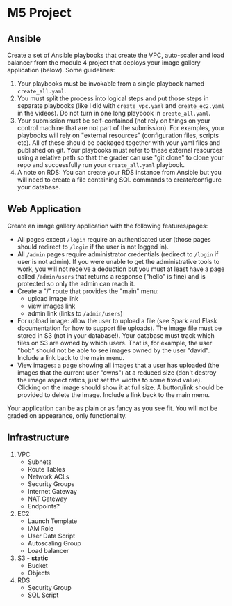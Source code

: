 # M5 Project
## Ansible
Create a set of Ansible playbooks that create the VPC, auto-scaler and load balancer from the module 4 project that deploys your image gallery application (below).  Some guidelines:
1. Your playbooks must be invokable from a single playbook named `create_all.yaml`.
2. You must split the process into logical steps and put those steps in separate playbooks (like I did with `create_vpc.yaml` and `create_ec2.yaml` in the videos).  Do not turn in one long playbook in `create_all.yaml`.
3. Your submission must be self-contained (not rely on things on your control machine that are not part of the submission).  For examples, your playbooks will rely on "external resources" (configuration files, scripts etc).  All of these should be packaged together with your yaml files and published on git.  Your playbooks must refer to these external resources using a relative path so that the grader can use "git clone" to clone your repo and successfully run your `create_all.yaml` playbook.
4. A note on RDS: You can create your RDS instance from Ansible but you will need to create a file containing SQL commands to create/configure your database.

## Web Application
Create an image gallery application with the following features/pages:

- All pages except `/login` require an authenticated user (those pages should redirect to `/login` if the user is not logged in).
- All `/admin` pages require administrator credentials (redirect to `/login` if user is not admin).  If you were unable to get the administrative tools to work, you will not receive a deduction but you must at least have a page called `/admin/users` that returns a response ("hello" is fine) and is protected so only the admin can reach it.
- Create a "/" route that provides the "main" menu:
  - upload image link
  - view images link
  - admin link (links to `/admin/users`)
- For upload image: allow the user to upload a file (see Spark and Flask documentation for how to support file uploads).  The image file must be stored in S3 (not in your database!).  Your database must track which files on S3 are owned by which users.  That is, for example, the user "bob" should not be able to see images owned by the user "david".  Include a link back to the main menu.
- View images: a page showing all images that a user has uploaded (the images that the current user "owns") at a reduced size (don't destroy the image aspect ratios, just set the widths to some fixed value).  Clicking on the image should show it at full size.  A button/link should be provided to delete the image.  Include a link back to the main menu.

Your application can be as plain or as fancy as you see fit.  You will not be graded on appearance, only functionality.

## Infrastructure
1. VPC
   - Subnets
   - Route Tables
   - Network ACLs
   - Security Groups
   - Internet Gateway
   - NAT Gateway
   - Endpoints?
2. EC2
   - Launch Template
   - IAM Role
   - User Data Script
   - Autoscaling Group
   - Load balancer
3. S3 - __static__ 
   - Bucket
   - Objects
4. RDS
   - Security Group
   - SQL Script